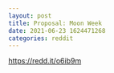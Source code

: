 ```yaml
--- 
layout: post 
title: Proposal: Moon Week 
date: 2021-06-23 1624471268 
categories: reddit 
--- 
```

https://redd.it/o6ib9m
